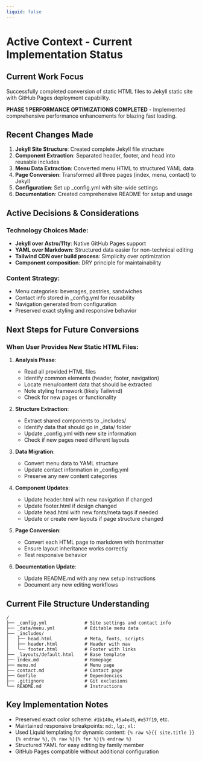 ```yaml
---
liquid: false
---
```


# Active Context - Current Implementation Status

## Current Work Focus
Successfully completed conversion of static HTML files to Jekyll static site with GitHub Pages deployment capability. 

**PHASE 1 PERFORMANCE OPTIMIZATIONS COMPLETED** - Implemented comprehensive performance enhancements for blazing fast loading.

## Recent Changes Made
1. **Jekyll Site Structure**: Created complete Jekyll file structure
2. **Component Extraction**: Separated header, footer, and head into reusable includes
3. **Menu Data Extraction**: Converted menu HTML to structured YAML data
4. **Page Conversion**: Transformed all three pages (index, menu, contact) to Jekyll
5. **Configuration**: Set up _config.yml with site-wide settings
6. **Documentation**: Created comprehensive README for setup and usage

## Active Decisions & Considerations

### Technology Choices Made:
- **Jekyll over Astro/11ty**: Native GitHub Pages support
- **YAML over Markdown**: Structured data easier for non-technical editing
- **Tailwind CDN over build process**: Simplicity over optimization
- **Component composition**: DRY principle for maintainability

### Content Strategy:
- Menu categories: beverages, pastries, sandwiches
- Contact info stored in _config.yml for reusability
- Navigation generated from configuration
- Preserved exact styling and responsive behavior

## Next Steps for Future Conversions

### When User Provides New Static HTML Files:

1. **Analysis Phase**:
   - Read all provided HTML files
   - Identify common elements (header, footer, navigation)
   - Locate menu/content data that should be extracted
   - Note styling framework (likely Tailwind)
   - Check for new pages or functionality

2. **Structure Extraction**:
   - Extract shared components to _includes/
   - Identify data that should go in _data/ folder
   - Update _config.yml with new site information
   - Check if new pages need different layouts

3. **Data Migration**:
   - Convert menu data to YAML structure
   - Update contact information in _config.yml
   - Preserve any new content categories

4. **Component Updates**:
   - Update header.html with new navigation if changed
   - Update footer.html if design changed
   - Update head.html with new fonts/meta tags if needed
   - Update or create new layouts if page structure changed

5. **Page Conversion**:
   - Convert each HTML page to markdown with frontmatter
   - Ensure layout inheritance works correctly
   - Test responsive behavior

6. **Documentation Update**:
   - Update README.md with any new setup instructions
   - Document any new editing workflows

## Current File Structure Understanding
```
/
├── _config.yml              # Site settings and contact info
├── _data/menu.yml           # Editable menu data
├── _includes/
│   ├── head.html            # Meta, fonts, scripts
│   ├── header.html          # Header with nav
│   └── footer.html          # Footer with links
├── _layouts/default.html    # Base template
├── index.md                 # Homepage
├── menu.md                  # Menu page
├── contact.md               # Contact page
├── Gemfile                  # Dependencies
├── .gitignore               # Git exclusions
└── README.md                # Instructions
```

## Key Implementation Notes
- Preserved exact color scheme: `#1b140e`, `#5a4e45`, `#e57f19`, etc.
- Maintained responsive breakpoints: `md:`, `lg:`, `xl:`
- Used Liquid templating for dynamic content: `{% raw %}{{ site.title }}{% endraw %}`, `{% raw %}{% for %}{% endraw %}`
- Structured YAML for easy editing by family member
- GitHub Pages compatible without additional configuration
